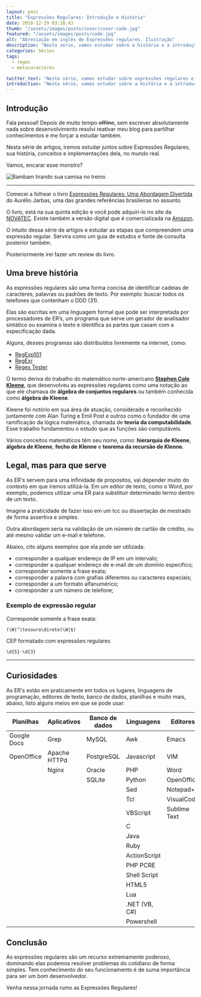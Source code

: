 ```yaml
---
layout: post
title: "Expressões Regulares: Introdução e História"
date: 2018-12-29 03:28:43
thumb: "/assets/images/posts/cover/cover-code.jpg"
featured: "/assets/images/posts/code.jpg"
alt: "Abreviação em inglês de Expressões regulares. Ilustração"
description: "Nesta série, vamos estudar sobre a história e a introdução das expressões regulares e compreender os benefícios de sua utilização."
categories: Séries
tags:
  - regex
  - metacaracteres

twitter_text: "Nesta série, vamos estudar sobre expressões regulares e compreender os benefícios de sua utilização."
introduction: "Nesta série, vamos estudar sobre a história e a introdução das expressões regulares e compreender os benefícios de sua utilização."
---
```


## Introdução

Fala pessoal! Depois de muito tempo ~~offline~~, sem escrever absolutamente nada sobre desenvolvimento resolvi reativar meu blog para partilhar conhecimentos e me forçar a estudar também.

Nesta série de artigos, iremos estudar juntos sobre Expressões Regulares, sua história, conceitos e implementações dela, no mundo real.

Vamos, encarar esse monstro?

![Bambam tirando sua camisa no treino](https://img.buzzfeed.com/buzzfeed-static/static/2016-05/31/11/asset/buzzfeed-prod-web11/anigif_sub-buzz-31176-1464709031-4.gif)

---

Comecei a folhear o livro [Expressões Regulares: Uma Abordagem Divertida](https://novatec.com.br/livros/expressoes-regulares-5ed/) do Aurélio Jarbas, uma das grandes referências brasileiras no assunto.

O livro, está na sua quinta edição e você pode adquiri-lo no site da [NOVATEC](https://novatec.com.br/livros/expressoes-regulares-5ed/). Existe também a versão digital que é comercializada na [Amazon](https://www.amazon.com.br/dp/B01BPK1W46/).

O intuito dessa série de artigos e estudar as etapas que compreendem uma expressão regular. Servira como um guia de estudos e fonte de consulta posterior também.

Posteriormente irei fazer um review do livro.

## Uma breve história

As expressões regulares são uma forma concisa de identificar cadeias de caracteres, palavras ou padrões de texto. Por exemplo: buscar todos os telefones que contenham o DDD (31).

Elas são escritas em uma linguagem formal que pode ser interpretada por processadores de ER’s, um programa que serve um gerador de analisador sintático ou examina o texto e identifica as partes que casam com a especificação dada.

Alguns, desses programas são distribuídos livremente na internet, como:

- [RegExp101](https://regex101.com/)
- [RegExr](https://regexr.com/)
- [Regex Tester](https://www.regextester.com/)

O termo deriva do trabalho do matemático norte-americano [**Stephen Cole Kleene**](https://pt.wikipedia.org/wiki/Stephen_Kleene), que desenvolveu as expressões regulares como uma notação ao que ele chamava de **álgebra de conjuntos regulares** ou também conhecida como **álgebra de Kleene**.

Kleene foi notório em sua área de atuação, considerado e reconhecido juntamente com Alan Turing e Emil Post e outros como o fundador de uma ramificação da lógica matemática, chamada de **teoria da computabilidade**. Esse trabalho fundamentou o estudo que as funções são computáveis.

Vários conceitos matemáticos têm seu nome, como: **hierarquia de Kleene**, **álgebra de Kleene**, **fecho de Klenne** e **teorema da recursão de Klenne**.

## Legal, mas para que serve

As ER's servem para uma infinidade de propósitos, vai depender muito do contexto em que iremos utilizá-la. Em um editor de texto, como o <span lang="en">Word</span>, por exemplo, podemos utilizar uma ER para substituir determinado termo dentro de um texto.

Imagine a praticidade de fazer isso em um tcc ou dissertação de mestrado de forma assertiva e simples.

Outra abordagem seria na validação de um número de cartão de crédito, ou até mesmo validar um e-mail e telefone.

Abaixo, cito alguns exemplos que ela pode ser utilizada:

- corresponder a qualquer endereço de IP em um intervalo;
- corresponder a qualquer endereço de e-mail de um domínio específico;
- corresponder somente a frase exata;
- corresponder a palavra com grafias diferentes ou caracteres especiais;
- corresponder a um formato alfanumérico;
- corresponder a um número de telefone;

### Exemplo de expressão regular

Corresponde somente a frase exata:

```shell
(\W|^)tesouro\direto(\W|$)
```

CEP formatado com expressões regulares

```shell
\d{5}-\d{3}
```

---

## Curiosidades

As ER's estão em praticamente em todos os lugares, linguagens de programação, editores de texto, banco de dados, planilhas e muito mais, abaixo, listo alguns meios em que se pode usar:

| Planilhas   | Aplicativos  | Banco de dados | Linguagens    | Editores     |
| ----------- | ------------ | -------------- | ------------- | ------------ |
| Google Docs | Grep         | MySQL          | Awk           | Emacs        |
| OpenOffice  | Apache HTTPd | PostgreSQL     | Javascript    | VIM          |
|             | Nginx        | Oracle         | PHP           | Word         |
|             |              | SQLite         | Python        | OpenOffice   |
|             |              |                | Sed           | Notepad++    |
|             |              |                | Tcl           | VisualCode   |
|             |              |                | VBScript      | Sublime Text |
|             |              |                | C             |              |
|             |              |                | Java          |              |
|             |              |                | Ruby          |              |
|             |              |                | ActionScript  |              |
|             |              |                | PHP PCRE      |              |
|             |              |                | Shell Script  |              |
|             |              |                | HTML5         |              |
|             |              |                | Lua           |              |
|             |              |                | .NET (VB, C#) |              |
|             |              |                | Powershell    |              |

## Conclusão

As expressões regulares são um recurso extremamente poderoso, dominando elas podemos resolver problemas do cotidiano de forma simples. Tem conhecimento do seu funcionamento é de suma importância para ser um bom desenvolvedor.

Venha nessa jornada rumo as Expressões Regulares!
